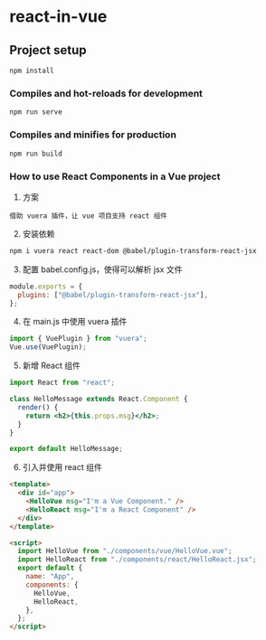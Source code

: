 # react-in-vue

## Project setup

```
npm install
```

### Compiles and hot-reloads for development

```
npm run serve
```

### Compiles and minifies for production

```
npm run build
```

### How to use React Components in a Vue project

1. 方案

```
借助 vuera 插件，让 vue 项目支持 react 组件
```

2. 安装依赖

```sh
npm i vuera react react-dom @babel/plugin-transform-react-jsx
```

3. 配置 babel.config.js，使得可以解析 jsx 文件

```js
module.exports = {
  plugins: ["@babel/plugin-transform-react-jsx"],
};
```

4. 在 main.js 中使用 vuera 插件

```js
import { VuePlugin } from "vuera";
Vue.use(VuePlugin);
```

5. 新增 React 组件

```jsx
import React from "react";

class HelloMessage extends React.Component {
  render() {
    return <h2>{this.props.msg}</h2>;
  }
}

export default HelloMessage;
```

6. 引入并使用 react 组件

```html
<template>
  <div id="app">
    <HelloVue msg="I'm a Vue Component." />
    <HelloReact msg="I'm a React Component" />
  </div>
</template>

<script>
  import HelloVue from "./components/vue/HelloVue.vue";
  import HelloReact from "./components/react/HelloReact.jsx";
  export default {
    name: "App",
    components: {
      HelloVue,
      HelloReact,
    },
  };
</script>
```
